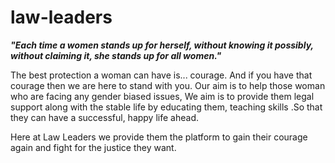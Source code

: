 # law-leaders

<b><i>"Each time a women stands up for herself,
without knowing it possibly,
without claiming it,
she stands up for all women."</i></b>

The best protection a woman can have is... courage.
And if you have that courage then we are here to stand with you.
Our aim is to help those woman who are facing any gender biased issues,
We aim is to provide them legal support along with the stable life by educating them, teaching skills .So that they can have a successful, happy life ahead.

Here at Law Leaders we provide them the platform to gain their courage again and fight for the justice they want.
